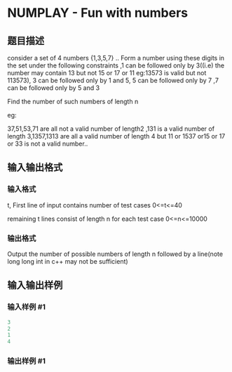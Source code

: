 # NUMPLAY - Fun with numbers

## 题目描述

consider a set of 4 numbers {1,3,5,7} .. Form a number using these digits in the set under the following constraints ,1 can be followed only by 3((i.e) the number may contain 13 but not 15 or 17 or 11 eg:13573 is valid but not 113573), 3 can be followed only by 1 and 5, 5 can be followed only by 7 ,7 can be followed only by 5 and 3

Find the number of such numbers of length n

eg:

37,51,53,71 are all not a valid number of length2 ,131 is a valid number of length 3,1357,1313 are all a valid number of length 4 but 11 or 1537 or15 or 17 or 33 is not a valid number..

## 输入输出格式

### 输入格式

t, First line of input contains number of test cases 0<=t<=40

remaining t lines consist of length n for each test case 0<=n<=10000

### 输出格式

Output the number of possible numbers of length n followed by a line(note long long int in c++ may not be sufficient)

## 输入输出样例

### 输入样例 #1

```cpp
3
2
1
4
```


### 输出样例 #1

```cpp

```
